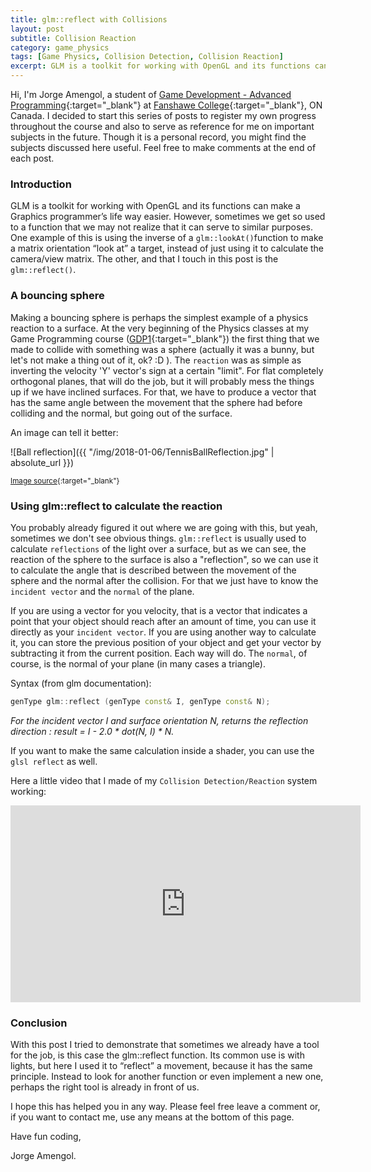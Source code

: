 ```yaml
---
title: glm::reflect with Collisions
layout: post
subtitle: Collision Reaction
category: game_physics
tags: [Game Physics, Collision Detection, Collision Reaction]
excerpt: GLM is a toolkit for working with OpenGL and its functions can make a Graphics programmer’s life way easier. However, sometimes we get so used to a function that we may not realize that it can serve to similar purposes. One example of this is using the inverse of a `glm::lookAt()`function to make a matrix orientation “look at” a target, instead of just using it to calculate the camera/view matrix. The other, and that I touch in this post is the `glm::reflect()`.
---
```


Hi, I'm Jorge Amengol, a student of [Game Development - Advanced Programming](https://www.fanshawec.ca/programs-and-courses/program/gdp1-game-development-advanced-programming/next-year){:target="_blank"} at [Fanshawe College](https://www.fanshawec.ca/){:target="_blank"}, ON Canada. I decided to start this series of posts to register my own progress throughout the course and also to serve as reference for me on important subjects in the future. Though it is a personal record, you might find the subjects discussed here useful. Feel free to make comments at the end of each post.

### Introduction

GLM is a toolkit for working with OpenGL and its functions can make a Graphics programmer’s life way easier. However, sometimes we get so used to a function that we may not realize that it can serve to similar purposes. One example of this is using the inverse of a `glm::lookAt()`function to make a matrix orientation “look at” a target, instead of just using it to calculate the camera/view matrix. The other, and that I touch in this post is the `glm::reflect()`.

### A bouncing sphere

Making a bouncing sphere is perhaps the simplest example of a physics reaction to a surface. At the very beginning of the Physics classes at my Game Programming course ([GDP1](https://www.fanshawec.ca/programs-and-courses/program/gdp1-game-development-advanced-programming/next-year){:target="_blank"}) the first thing that we made to collide with something was a sphere (actually it was a bunny, but let's not make a thing out of it, ok? :D ). The `reaction` was as simple as inverting the velocity 'Y' vector's sign at a certain "limit". For flat completely orthogonal planes, that will do the job, but it will probably mess the things up if we have inclined surfaces. For that, we have to produce a vector that has the same angle between the movement that the sphere had before colliding and the normal, but going out of the surface. 

An image can tell it better:

![Ball reflection]({{ "/img/2018-01-06/TennisBallReflection.jpg" | absolute_url }})

<sup>[Image source](http://ffden-2.phys.uaf.edu/webproj/211_fall_2014/Max_Hesser-Knoll/max_hesserknoll/Slide4.htm){:target="_blank"}</sup>


### Using glm::reflect to calculate the reaction

You probably already figured it out where we are going with this, but yeah, sometimes we don't see obvious things. `glm::reflect` is usually used to calculate `reflections` of the light over a surface, but as we can see, the reaction of the sphere to the surface is also a "reflection", so we can use it to calculate the angle that is described between the movement of the sphere and the normal after the collision. For that we just have to know the `incident vector` and the `normal` of the plane.

If you are using a vector for you velocity, that is a vector that indicates a point that your object should reach after an amount of time, you can use it directly as your `incident vector`. If you are using another way to calculate it, you can store the previous position of your object and get your vector by subtracting it from the current position. Each way will do. The `normal`, of course, is the normal of your plane (in many cases a triangle).

Syntax (from glm documentation):
```c++
genType glm::reflect (genType const& I, genType const& N); 	
```
_For the incident vector I and surface orientation N, returns the reflection direction : result = I - 2.0 * dot(N, I) * N._

If you want to make the same calculation inside a shader, you can use the `glsl reflect` as well.

Here a little video that I made of my `Collision Detection/Reaction` system working:

<iframe width="560" height="315" src="https://www.youtube.com/embed/yiyepbjxi3o" frameborder="0" gesture="media" allow="encrypted-media" allowfullscreen></iframe>

### Conclusion

With this post I tried to demonstrate that sometimes we already have a tool for the job, is this case the glm::reflect function. Its common use is with lights, but here I used it to “reflect” a movement, because it has the same principle. Instead to look for another function or even implement a new one, perhaps the right tool is already in front of us.

I hope this has helped you in any way. Please feel free leave a comment or, if you want to contact me, use any means at the bottom of this page.

Have fun coding,

Jorge Amengol.